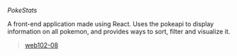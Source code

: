 _PokeStats_

A front-end application made using React. Uses the pokeapi to display information on all pokemon, and provides ways to sort, filter and visualize it.

<blockquote class="imgur-embed-pub" lang="en" data-id="a/yEWCNY9"  ><a href="//imgur.com/a/yEWCNY9">web102-08</a></blockquote>

